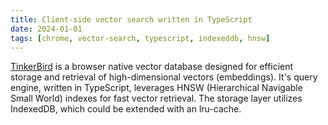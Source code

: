 ```yaml
---
title: Client-side vector search written in TypeScript
date: 2024-01-01
tags: [chrome, vector-search, typescript, indexeddb, hnsw]
---
```


[TinkerBird](https://github.com/wizenheimer/tinkerbird) is a browser native vector database designed for efficient storage and retrieval of high-dimensional vectors (embeddings). It's query engine, written in TypeScript, leverages HNSW (Hierarchical Navigable Small World) indexes for fast vector retrieval. The storage layer utilizes IndexedDB, which could be extended with an lru-cache.